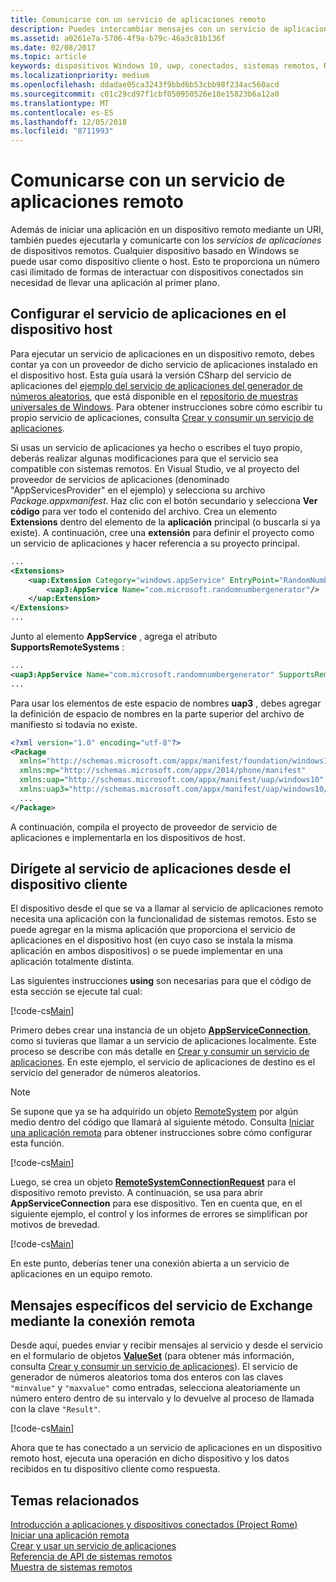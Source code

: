 ```yaml
---
title: Comunicarse con un servicio de aplicaciones remoto
description: Puedes intercambiar mensajes con un servicio de aplicaciones que se ejecute en un dispositivo remoto mediante Project Rome.
ms.assetid: a0261e7a-5706-4f9a-b79c-46a3c81b136f
ms.date: 02/08/2017
ms.topic: article
keywords: dispositivos Windows 10, uwp, conectados, sistemas remotos, Roma, proyecto rome, tarea en segundo plano, servicio de aplicaciones
ms.localizationpriority: medium
ms.openlocfilehash: ddadae05ca3243f9bbd6b53cbb98f234ac560acd
ms.sourcegitcommit: c01c29cd97f1cbf050950526e18e15823b6a12a0
ms.translationtype: MT
ms.contentlocale: es-ES
ms.lasthandoff: 12/05/2018
ms.locfileid: "8711993"
---
```

# <a name="communicate-with-a-remote-app-service"></a>Comunicarse con un servicio de aplicaciones remoto

Además de iniciar una aplicación en un dispositivo remoto mediante un URI, también puedes ejecutarla y comunicarte con los *servicios de aplicaciones* de dispositivos remotos. Cualquier dispositivo basado en Windows se puede usar como dispositivo cliente o host. Esto te proporciona un número casi ilimitado de formas de interactuar con dispositivos conectados sin necesidad de llevar una aplicación al primer plano.

## <a name="set-up-the-app-service-on-the-host-device"></a>Configurar el servicio de aplicaciones en el dispositivo host
Para ejecutar un servicio de aplicaciones en un dispositivo remoto, debes contar ya con un proveedor de dicho servicio de aplicaciones instalado en el dispositivo host. Esta guía usará la versión CSharp del servicio de aplicaciones del [ejemplo del servicio de aplicaciones del generador de números aleatorios](https://github.com/Microsoft/Windows-universal-samples/tree/master/Samples/AppServices), que está disponible en el [repositorio de muestras universales de Windows](https://github.com/Microsoft/Windows-universal-samples/tree/master/Samples/AppServices). Para obtener instrucciones sobre cómo escribir tu propio servicio de aplicaciones, consulta [Crear y consumir un servicio de aplicaciones](how-to-create-and-consume-an-app-service.md).

Si usas un servicio de aplicaciones ya hecho o escribes el tuyo propio, deberás realizar algunas modificaciones para que el servicio sea compatible con sistemas remotos. En Visual Studio, ve al proyecto del proveedor de servicios de aplicaciones (denominado "AppServicesProvider" en el ejemplo) y selecciona su archivo _Package.appxmanifest_. Haz clic con el botón secundario y selecciona **Ver código** para ver todo el contenido del archivo. Crea un elemento **Extensions** dentro del elemento de la **aplicación** principal (o buscarla si ya existe). A continuación, cree una **extensión** para definir el proyecto como un servicio de aplicaciones y hacer referencia a su proyecto principal.

``` xml
...
<Extensions>
    <uap:Extension Category="windows.appService" EntryPoint="RandomNumberService.RandomNumberGeneratorTask">
        <uap3:AppService Name="com.microsoft.randomnumbergenerator"/>
    </uap:Extension>
</Extensions>
...
```

Junto al elemento **AppService** , agrega el atributo **SupportsRemoteSystems** :

``` xml
...
<uap3:AppService Name="com.microsoft.randomnumbergenerator" SupportsRemoteSystems="true"/>
...
```

Para usar los elementos de este espacio de nombres **uap3** , debes agregar la definición de espacio de nombres en la parte superior del archivo de manifiesto si todavía no existe.

```xml
<?xml version="1.0" encoding="utf-8"?>
<Package
  xmlns="http://schemas.microsoft.com/appx/manifest/foundation/windows10"
  xmlns:mp="http://schemas.microsoft.com/appx/2014/phone/manifest"
  xmlns:uap="http://schemas.microsoft.com/appx/manifest/uap/windows10"
  xmlns:uap3="http://schemas.microsoft.com/appx/manifest/uap/windows10/3">
  ...
</Package>
```

A continuación, compila el proyecto de proveedor de servicio de aplicaciones e implementarla en los dispositivos de host.

## <a name="target-the-app-service-from-the-client-device"></a>Dirígete al servicio de aplicaciones desde el dispositivo cliente
El dispositivo desde el que se va a llamar al servicio de aplicaciones remoto necesita una aplicación con la funcionalidad de sistemas remotos. Esto se puede agregar en la misma aplicación que proporciona el servicio de aplicaciones en el dispositivo host (en cuyo caso se instala la misma aplicación en ambos dispositivos) o se puede implementar en una aplicación totalmente distinta.

Las siguientes instrucciones **using** son necesarias para que el código de esta sección se ejecute tal cual:

[!code-cs[Main](./code/RemoteAppService/MainPage.xaml.cs#SnippetUsings)]


Primero debes crear una instancia de un objeto [**AppServiceConnection**](https://msdn.microsoft.com/library/windows/apps/Windows.ApplicationModel.AppService.AppServiceConnection), como si tuvieras que llamar a un servicio de aplicaciones localmente. Este proceso se describe con más detalle en [Crear y consumir un servicio de aplicaciones](how-to-create-and-consume-an-app-service.md). En este ejemplo, el servicio de aplicaciones de destino es el servicio del generador de números aleatorios.

> [!NOTE]
> Se supone que ya se ha adquirido un objeto [RemoteSystem](https://msdn.microsoft.com/library/windows/apps/Windows.System.RemoteSystems.RemoteSystem) por algún medio dentro del código que llamará al siguiente método. Consulta [Iniciar una aplicación remota](launch-a-remote-app.md) para obtener instrucciones sobre cómo configurar esta función.

[!code-cs[Main](./code/RemoteAppService/MainPage.xaml.cs#SnippetAppService)]

Luego, se crea un objeto [**RemoteSystemConnectionRequest**](https://msdn.microsoft.com/library/windows/apps/Windows.System.RemoteSystems.RemoteSystemConnectionRequest) para el dispositivo remoto previsto. A continuación, se usa para abrir **AppServiceConnection** para ese dispositivo. Ten en cuenta que, en el siguiente ejemplo, el control y los informes de errores se simplifican por motivos de brevedad.

[!code-cs[Main](./code/RemoteAppService/MainPage.xaml.cs#SnippetRemoteConnection)]

En este punto, deberías tener una conexión abierta a un servicio de aplicaciones en un equipo remoto.

## <a name="exchange-service-specific-messages-over-the-remote-connection"></a>Mensajes específicos del servicio de Exchange mediante la conexión remota

Desde aquí, puedes enviar y recibir mensajes al servicio y desde el servicio en el formulario de objetos [**ValueSet**](https://msdn.microsoft.com/library/windows/apps/windows.foundation.collections.valueset) (para obtener más información, consulta [Crear y consumir un servicio de aplicaciones](how-to-create-and-consume-an-app-service.md)). El servicio de generador de números aleatorios toma dos enteros con las claves `"minvalue"` y `"maxvalue"` como entradas, selecciona aleatoriamente un número entero dentro de su intervalo y lo devuelve al proceso de llamada con la clave `"Result"`.

[!code-cs[Main](./code/RemoteAppService/MainPage.xaml.cs#SnippetSendMessage)]

Ahora que te has conectado a un servicio de aplicaciones en un dispositivo remoto host, ejecuta una operación en dicho dispositivo y los datos recibidos en tu dispositivo cliente como respuesta.

## <a name="related-topics"></a>Temas relacionados

[Introducción a aplicaciones y dispositivos conectados (Project Rome)](connected-apps-and-devices.md)  
[Iniciar una aplicación remota](launch-a-remote-app.md)  
[Crear y usar un servicio de aplicaciones](how-to-create-and-consume-an-app-service.md)  
[Referencia de API de sistemas remotos](https://msdn.microsoft.com/library/windows/apps/Windows.System.RemoteSystems)  
[Muestra de sistemas remotos](https://github.com/Microsoft/Windows-universal-samples/tree/dev/Samples/RemoteSystems)
